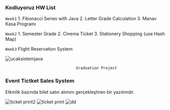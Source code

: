 ### Kodluyoruz HW List

```Week1```   1. Fibonacci Series with Java 2. Letter Grade Calculation 3. Manav Kasa Programı

```Week2```   1. Semester Grade 2. Cinema Ticket 3. Stationery Shopping (use Hash Map)


```Week3```  Flight Reservation System

![ucaksistemjava](https://user-images.githubusercontent.com/23612249/126027948-ed55002c-21e6-4a88-8264-0426e7f83ce8.JPG)

```                                Graduation Project                               ```

### Event Tictket Sales System 

Etkinlik bazında bilet satın alımını gerçekleştiren bir yazılımdır. 

![ticket print2](https://user-images.githubusercontent.com/23612249/128597209-b6c5c469-5996-4dde-84fa-8e68d91fdfe0.JPG)
![ticket print](https://user-images.githubusercontent.com/23612249/128597240-cf19562e-0f02-4efc-bb41-957f99ec2ad2.JPG)
![dd](https://user-images.githubusercontent.com/23612249/128597273-d741450b-2531-4dba-88e8-d44fa5244dfe.JPG)






